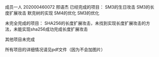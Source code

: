 成员一人 202000460072 邢语杰
已经完成的项目：
SM3的生日攻击
SM3的长度扩展攻击
默克树的实现
SM4的优化
SM3的优化

未完全完成的项目：
SHA256的长度扩展攻击，未找到实现长度扩展攻击的方法，未能实现sha256成功完成长度扩展攻击

其他项目未完成

所有项目的详细情况请见pdf文件（因为不会加图片）
